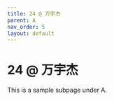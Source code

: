 ```yaml
---
title: 24 @ 万宇杰
parent: A
nav_order: 5
layout: default
---
```


# 24 @ 万宇杰

This is a sample subpage under A.